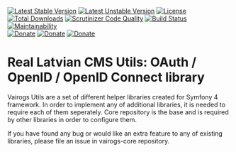 [![Latest Stable Version](https://poser.pugx.org/vairogs/vairogs-oauth/v/stable)](https://packagist.org/packages/vairogs/vairogs-oauth)
[![Latest Unstable Version](https://poser.pugx.org/vairogs/vairogs-oauth/v/unstable)](https://packagist.org/packages/vairogs/vairogs-oauth)
[![License](https://poser.pugx.org/vairogs/vairogs-oauth/license)](https://packagist.org/packages/vairogs/vairogs-oauth)
[![Total Downloads](https://poser.pugx.org/vairogs/vairogs-oauth/downloads)](https://packagist.org/packages/vairogs/vairogs-oauth)
[![Scrutinizer Code Quality](https://scrutinizer-ci.com/g/k0d3r1s/vairogs-oauth/badges/quality-score.png?b=master)](https://scrutinizer-ci.com/g/k0d3r1s/vairogs-oauth/?branch=master)
[![Build Status](https://scrutinizer-ci.com/g/k0d3r1s/vairogs-oauth/badges/build.png?b=master)](https://scrutinizer-ci.com/g/k0d3r1s/vairogs-oauth/build-status/master)
[![Maintainability](https://api.codeclimate.com/v1/badges/0f3c89a386b74752c24f/maintainability)](https://codeclimate.com/github/k0d3r1s/vairogs-oauth/maintainability)  
[![Donate](https://img.shields.io/badge/donate-paypal-green.svg)](https://www.paypal.me/k0d3r1s)
[![Donate](https://img.shields.io/badge/donate-bitcoin-green.svg)](https://coingate.com/pay/k0d3r1s_BTC)
[![Donate](https://img.shields.io/badge/donate-patreon-green.svg)](https://www.patreon.com/k0d3r1s)

# Real Latvian CMS Utils: OAuth / OpenID / OpenID Connect library

Vairogs Utils are a set of different helper libraries created for Symfony 4 framework. 
In order to implement any of additional libraries, it is needed to require each of them seperately.
Core repository is the base and is required by other libraries in order to configure them.

If you have found any bug or would like an extra feature to any of existing libraries, please file an issue in vairogs-core repository.
